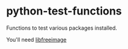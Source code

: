 # python-test-functions
Functions to test various packages installed.

You'll need [libfreeimage](https://scivision.co/writing-multipage-tiff-with-python/)
